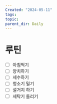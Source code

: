 ```yaml
---
Created: "2024-05-11"
tags: 
topic: 
parent_dir: Daily
---
```

# 루틴
- [ ] 아침먹기
- [ ] 양치하기
- [ ] 세수하기
- [ ] 청소기 밀기
- [ ] 설거지 하기
- [ ] 세탁기 돌리기
